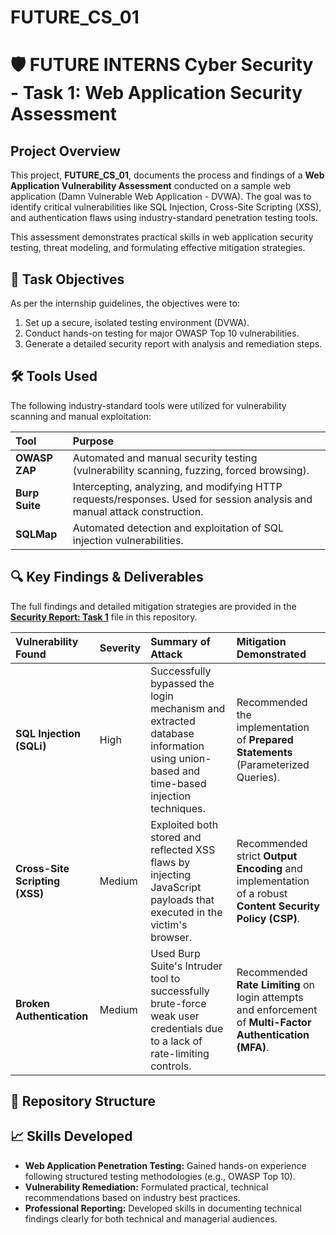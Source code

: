 # FUTURE_CS_01

# 🛡️ FUTURE INTERNS Cyber Security - Task 1: Web Application Security Assessment

## Project Overview
This project, **FUTURE_CS_01**, documents the process and findings of a **Web Application Vulnerability Assessment** conducted on a sample web application (Damn Vulnerable Web Application - DVWA). The goal was to identify critical vulnerabilities like SQL Injection, Cross-Site Scripting (XSS), and authentication flaws using industry-standard penetration testing tools.

This assessment demonstrates practical skills in web application security testing, threat modeling, and formulating effective mitigation strategies.

## 🎯 Task Objectives
As per the internship guidelines, the objectives were to:
1.  Set up a secure, isolated testing environment (DVWA).
2.  Conduct hands-on testing for major OWASP Top 10 vulnerabilities.
3.  Generate a detailed security report with analysis and remediation steps.

## 🛠️ Tools Used
The following industry-standard tools were utilized for vulnerability scanning and manual exploitation:

| Tool | Purpose |
| :--- | :--- |
| **OWASP ZAP** | Automated and manual security testing (vulnerability scanning, fuzzing, forced browsing). |
| **Burp Suite** | Intercepting, analyzing, and modifying HTTP requests/responses. Used for session analysis and manual attack construction. |
| **SQLMap** | Automated detection and exploitation of SQL injection vulnerabilities. |

## 🔍 Key Findings & Deliverables
The full findings and detailed mitigation strategies are provided in the **[Security Report: Task 1](Report_Task_1.pdf)** file in this repository.

| Vulnerability Found | Severity | Summary of Attack | Mitigation Demonstrated |
| :--- | :--- | :--- | :--- |
| **SQL Injection (SQLi)** | High | Successfully bypassed the login mechanism and extracted database information using union-based and time-based injection techniques. | Recommended the implementation of **Prepared Statements** (Parameterized Queries). |
| **Cross-Site Scripting (XSS)** | Medium | Exploited both stored and reflected XSS flaws by injecting JavaScript payloads that executed in the victim's browser. | Recommended strict **Output Encoding** and implementation of a robust **Content Security Policy (CSP)**. |
| **Broken Authentication** | Medium | Used Burp Suite's Intruder tool to successfully brute-force weak user credentials due to a lack of rate-limiting controls. | Recommended **Rate Limiting** on login attempts and enforcement of **Multi-Factor Authentication (MFA)**. |


## 📂 Repository Structure


## 📈 Skills Developed
* **Web Application Penetration Testing:** Gained hands-on experience following structured testing methodologies (e.g., OWASP Top 10).
* **Vulnerability Remediation:** Formulated practical, technical recommendations based on industry best practices.
* **Professional Reporting:** Developed skills in documenting technical findings clearly for both technical and managerial audiences.
